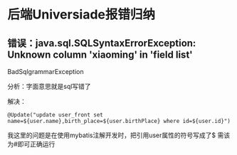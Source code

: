 # 后端Universiade报错归纳

## 错误：java.sql.SQLSyntaxErrorException: Unknown column 'xiaoming' in 'field list'

BadSqlgrammarException



分析：字面意思就是sql写错了



解决：

```
@Update("update user_front set name=${user.name},birth_place=${user.birthPlace} where id=${user.id}")
```

我这里的问题是在使用mybatis注解开发时，把引用user属性的符号写成了$ 需该为#即可正确运行





